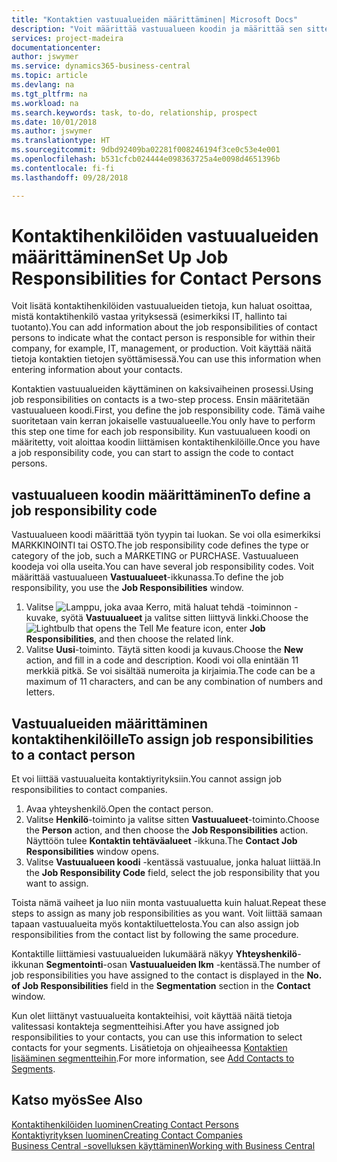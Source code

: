 ```yaml
---
title: "Kontaktien vastuualueiden määrittäminen| Microsoft Docs"
description: "Voit määrittää vastuualueen koodin ja määrittää sen sitten kontaktille ilmaisemaan tehtävät, joista kontakti vastaa omassa yrityksessään. Vastuualueena voi olla esimerkiksi IT tai tuotanto."
services: project-madeira
documentationcenter: 
author: jswymer
ms.service: dynamics365-business-central
ms.topic: article
ms.devlang: na
ms.tgt_pltfrm: na
ms.workload: na
ms.search.keywords: task, to-do, relationship, prospect
ms.date: 10/01/2018
ms.author: jswymer
ms.translationtype: HT
ms.sourcegitcommit: 9dbd92409ba02281f008246194f3ce0c53e4e001
ms.openlocfilehash: b531cfcb024444e098363725a4e0098d4651396b
ms.contentlocale: fi-fi
ms.lasthandoff: 09/28/2018

---
```

# <a name="set-up-job-responsibilities-for-contact-persons"></a><span data-ttu-id="5718d-103">Kontaktihenkilöiden vastuualueiden määrittäminen</span><span class="sxs-lookup"><span data-stu-id="5718d-103">Set Up Job Responsibilities for Contact Persons</span></span>
<span data-ttu-id="5718d-104">Voit lisätä kontaktihenkilöiden vastuualueiden tietoja, kun haluat osoittaa, mistä kontaktihenkilö vastaa yrityksessä (esimerkiksi IT, hallinto tai tuotanto).</span><span class="sxs-lookup"><span data-stu-id="5718d-104">You can add information about the job responsibilities of contact persons to indicate what the contact person is responsible for within their company, for example, IT, management, or production.</span></span> <span data-ttu-id="5718d-105">Voit käyttää näitä tietoja kontaktien tietojen syöttämisessä.</span><span class="sxs-lookup"><span data-stu-id="5718d-105">You can use this information when entering information about your contacts.</span></span>

<span data-ttu-id="5718d-106">Kontaktien vastuualueiden käyttäminen on kaksivaiheinen prosessi.</span><span class="sxs-lookup"><span data-stu-id="5718d-106">Using job responsibilities on contacts is a two-step process.</span></span> <span data-ttu-id="5718d-107">Ensin määritetään vastuualueen koodi.</span><span class="sxs-lookup"><span data-stu-id="5718d-107">First, you define the job responsibility code.</span></span> <span data-ttu-id="5718d-108">Tämä vaihe suoritetaan vain kerran jokaiselle vastuualueelle.</span><span class="sxs-lookup"><span data-stu-id="5718d-108">You only have to perform this step one time for each job responsibility.</span></span> <span data-ttu-id="5718d-109">Kun vastuualueen koodi on määritetty, voit aloittaa koodin liittämisen kontaktihenkilöille.</span><span class="sxs-lookup"><span data-stu-id="5718d-109">Once you have a job responsibility code, you can start to assign the code to contact persons.</span></span>

## <a name="to-define-a-job-responsibility-code"></a><span data-ttu-id="5718d-110">vastuualueen koodin määrittäminen</span><span class="sxs-lookup"><span data-stu-id="5718d-110">To define a job responsibility code</span></span>
<span data-ttu-id="5718d-111">Vastuualueen koodi määrittää työn tyypin tai luokan. Se voi olla esimerkiksi MARKKINOINTI tai OSTO.</span><span class="sxs-lookup"><span data-stu-id="5718d-111">The job responsibility code defines the type or category of the job, such a MARKETING or PURCHASE.</span></span> <span data-ttu-id="5718d-112">Vastuualueen koodeja voi olla useita.</span><span class="sxs-lookup"><span data-stu-id="5718d-112">You can have several job responsibility codes.</span></span> <span data-ttu-id="5718d-113">Voit määrittää vastuualueen **Vastuualueet**-ikkunassa.</span><span class="sxs-lookup"><span data-stu-id="5718d-113">To define the job responsibility, you use the **Job Responsibilities** window.</span></span>

1. <span data-ttu-id="5718d-114">Valitse ![Lamppu, joka avaa Kerro, mitä haluat tehdä -toiminnon](media/ui-search/search_small.png "Kerro, mitä haluat tehdä") -kuvake, syötä **Vastuualueet** ja valitse sitten liittyvä linkki.</span><span class="sxs-lookup"><span data-stu-id="5718d-114">Choose the ![Lightbulb that opens the Tell Me feature](media/ui-search/search_small.png "Tell me what you want to do") icon, enter **Job Responsibilities**, and then choose the related link.</span></span>
2. <span data-ttu-id="5718d-115">Valitse **Uusi**-toiminto. Täytä sitten koodi ja kuvaus.</span><span class="sxs-lookup"><span data-stu-id="5718d-115">Choose the **New** action, and fill in a code and description.</span></span> <span data-ttu-id="5718d-116">Koodi voi olla enintään 11 merkkiä pitkä. Se voi sisältää numeroita ja kirjaimia.</span><span class="sxs-lookup"><span data-stu-id="5718d-116">The code can be a maximum of 11 characters, and can be any combination of numbers and letters.</span></span>

## <a name="to-assign-job-responsibilities-to-a-contact-person"></a><span data-ttu-id="5718d-117">Vastuualueiden määrittäminen kontaktihenkilöille</span><span class="sxs-lookup"><span data-stu-id="5718d-117">To assign job responsibilities to a contact person</span></span>
<span data-ttu-id="5718d-118">Et voi liittää vastuualueita kontaktiyrityksiin.</span><span class="sxs-lookup"><span data-stu-id="5718d-118">You cannot assign job responsibilities to contact companies.</span></span>

1. <span data-ttu-id="5718d-119">Avaa yhteyshenkilö.</span><span class="sxs-lookup"><span data-stu-id="5718d-119">Open the contact person.</span></span>
2. <span data-ttu-id="5718d-120">Valitse **Henkilö**-toiminto ja valitse sitten **Vastuualueet**-toiminto.</span><span class="sxs-lookup"><span data-stu-id="5718d-120">Choose the **Person** action, and then choose the **Job Responsibilities** action.</span></span> <span data-ttu-id="5718d-121">Näyttöön tulee **Kontaktin tehtäväalueet** -ikkuna.</span><span class="sxs-lookup"><span data-stu-id="5718d-121">The **Contact Job Responsibilities** window opens.</span></span>
3. <span data-ttu-id="5718d-122">Valitse **Vastuualueen koodi** -kentässä vastuualue, jonka haluat liittää.</span><span class="sxs-lookup"><span data-stu-id="5718d-122">In the **Job Responsibility Code** field, select the job responsibility that you want to assign.</span></span>

<span data-ttu-id="5718d-123">Toista nämä vaiheet ja luo niin monta vastuualuetta kuin haluat.</span><span class="sxs-lookup"><span data-stu-id="5718d-123">Repeat these steps to assign as many job responsibilities as you want.</span></span> <span data-ttu-id="5718d-124">Voit liittää samaan tapaan vastuualueita myös kontaktiluettelosta.</span><span class="sxs-lookup"><span data-stu-id="5718d-124">You can also assign job responsibilities from the contact list by following the same procedure.</span></span>

<span data-ttu-id="5718d-125">Kontaktille liittämiesi vastuualueiden lukumäärä näkyy **Yhteyshenkilö**-ikkunan **Segmentointi**-osan **Vastuualueiden lkm** -kentässä.</span><span class="sxs-lookup"><span data-stu-id="5718d-125">The number of job responsibilities you have assigned to the contact is displayed in the **No. of Job Responsibilities** field in the **Segmentation** section in the **Contact** window.</span></span>

<span data-ttu-id="5718d-126">Kun olet liittänyt vastuualueita kontakteihisi, voit käyttää näitä tietoja valitessasi kontakteja segmentteihisi.</span><span class="sxs-lookup"><span data-stu-id="5718d-126">After you have assigned job responsibilities to your contacts, you can use this information to select contacts for your segments.</span></span> <span data-ttu-id="5718d-127">Lisätietoja on ohjeaiheessa [Kontaktien lisääminen segmentteihin](marketing-add-contact-segment.md).</span><span class="sxs-lookup"><span data-stu-id="5718d-127">For more information, see [Add Contacts to Segments](marketing-add-contact-segment.md).</span></span>

## <a name="see-also"></a><span data-ttu-id="5718d-128">Katso myös</span><span class="sxs-lookup"><span data-stu-id="5718d-128">See Also</span></span>
[<span data-ttu-id="5718d-129">Kontaktihenkilöiden luominen</span><span class="sxs-lookup"><span data-stu-id="5718d-129">Creating Contact Persons</span></span>](marketing-create-contact-persons.md)  
[<span data-ttu-id="5718d-130">Kontaktiyrityksen luominen</span><span class="sxs-lookup"><span data-stu-id="5718d-130">Creating Contact Companies</span></span>](marketing-create-contact-companies.md)  
[<span data-ttu-id="5718d-131">Business Central -sovelluksen käyttäminen</span><span class="sxs-lookup"><span data-stu-id="5718d-131">Working with Business Central</span></span>](ui-work-product.md)


